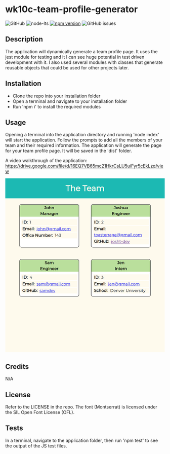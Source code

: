 # wk10c-team-profile-generator

![GitHub](https://img.shields.io/github/license/josht-dev/pro-readme-generator?style=for-the-badge)
![node-lts](https://img.shields.io/badge/node-16.18.0-brightgreen?style=for-the-badge)
[![npm version](https://img.shields.io/badge/npm_package-8.2.4-brightgreen?style=for-the-badge&logo=appveyor)](https://badge.fury.io/js/inquirer)
![GitHub issues](https://img.shields.io/github/issues/josht-dev/pro-readme-generator?style=for-the-badge)

## Description

The application will dynamically generate a team profile page. It uses the jest module for testing and it I can see huge potential in test driven development with it. I also used several modules with classes that generate reusable objects that could be used for other projects later.

## Installation

- Clone the repo into your installation folder
- Open a terminal and navigate to your installation folder
- Run 'npm i' to install the required modules

## Usage

Opening a terminal into the application directory and running 'node index' will start the application. Follow the prompts to add all the members of your team and their required information. The application will generate the page for your team profile page. It will be saved in the 'dist' folder.

A video walkthrough of the application: https://drive.google.com/file/d/16EQ7VB65mc21HkrCsLU5uiFyr5cEkLzq/view

![screenshot](./assets/screenshot.png)

## Credits

N/A

## License

Refer to the LICENSE in the repo.
The font (Montserrat) is licensed under the SIL Open Font License (OFL).

## Tests

In a terminal, navigate to the application folder, then run 'npm test' to see the output of the JS test files.
